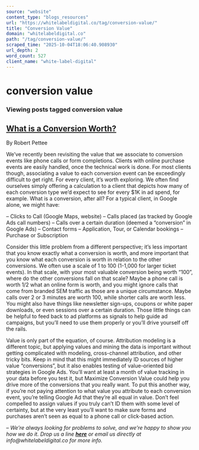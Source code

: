 ```yaml
---
source: "website"
content_type: "blogs_resources"
url: "https://whitelabeldigital.co/tag/conversion-value/"
title: "Conversion Value"
domain: "whitelabeldigital.co"
path: "/tag/conversion-value/"
scraped_time: "2025-10-04T18:06:40.908930"
url_depth: 2
word_count: 527
client_name: "white-label-digital"
---
```


# conversion value

### Viewing posts tagged conversion value

## [What is a Conversion Worth?](https://whitelabeldigital.co/what-is-a-conversion-worth/)

By Robert Pettee

We’ve recently been revisiting the value that we associate to conversion events like phone calls or form completions. Clients with online purchase events are easily handled, once the technical work is done. For most clients though, associating a value to each conversion event can be exceedingly difficult to get right. For every client, it’s worth exploring. We often find ourselves simply offering a calculation to a client that depicts how many of each conversion type we’d expect to see for every $1K in ad spend, for example. What is a conversion, after all? For a typical client, in Google alone, we might have:

– Clicks to Call (Google Maps, website)
– Calls placed (as tracked by Google Ads call numbers)
– Calls over a certain duration (deemed a “conversion” in Google Ads)
– Contact forms
– Application, Tour, or Calendar bookings
– Purchase or Subscription

Consider this little problem from a different perspective; it’s less important that you know exactly what a conversion is worth, and more important that you know what each conversion is worth in relation to the other conversions. We often use a scale of 1 to 100 (1-1,000 for larger ticket events). In that scale, with your most valuable conversion being worth “100”, where do the other conversions fall on that scale? Maybe a phone call is worth 1/2 what an online form is worth, and you might ignore calls that come from branded SEM traffic as those are a unique circumstance. Maybe calls over 2 or 3 minutes are worth 100, while shorter calls are worth less. You might also have things like newsletter sign-ups, coupons or white paper downloads, or even sessions over a certain duration. Those little things can be helpful to feed back to ad platforms as signals to help guide ad campaigns, but you’ll need to use them properly or you’ll drive yourself off the rails.

Value is only part of the equation, of course. Attribution modeling is a different topic, but applying values and mining the data is important without getting complicated with modeling, cross-channel attribution, and other tricky bits. Keep in mind that this might immediately ID sources of higher value “conversions”, but it also enables testing of value-oriented bid strategies in Google Ads. You’ll want at least a month of value tracking in your data before you test it, but Maximize Conversion Value could help you drive more of the conversions that you really want. To put this another way, if you’re not paying attention to what value you attribute to each conversion event, you’re telling Google Ad that they’re all equal in value. Don’t feel compelled to assign values if you truly can’t ID them with some level of certainty, but at the very least you’ll want to make sure forms and purchases aren’t seen as equal to a phone call or click-based action.

– _We’re always looking for problems to solve, and we’re happy to show you how we do it. Drop us a line [**here**](https://whitelabeldigital.co/contact/) or email us directly at _info@whitelabeldigital.co_ for more info._